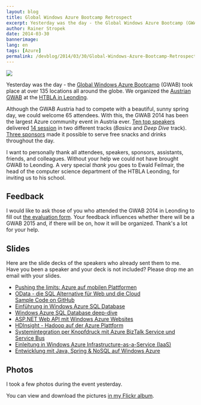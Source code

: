 ```yaml
---
layout: blog
title: Global Windows Azure Bootcamp Retrospect
excerpt: Yesterday was the day - the Global Windows Azure Bootcamp (GWAB) took place at  135 locations all around the globe. We organized the Austrian GWAB in Leonding.
author: Rainer Stropek
date: 2014-03-30
bannerimage: 
lang: en
tags: [Azure]
permalink: /devblog/2014/03/30/Global-Windows-Azure-Bootcamp-Retrospect
---
```


<p>
  <img src="{{site.baseurl}}/content/images/blog/2014/03/GWAB/GWAB2014.jpg" />
</p><p>Yesterday was the day - the <a href="http://global.windowsazurebootcamp.com/" target="_blank">Global Windows Azure Bootcamp</a> (GWAB) took place at over 135 locations all around the globe. We organized the <a href="https://globalwindowsazurebootcamp.eventday.com/" target="_blank">Austrian GWAB</a> at the <a href="https://www.htl-leonding.at/" target="_blank">HTBLA in Leonding</a>.</p><p>Although the GWAB Austria had to compete with a beautiful, sunny spring day, we could welcome 65 attendees. With this, the GWAB 2014 has been the largest Azure community event in Austria ever. <a href="https://globalwindowsazurebootcamp.eventday.com/Speakers" target="_blank">Ten top speakers</a> delivered <a href="https://globalwindowsazurebootcamp.eventday.com/Sessions" target="_blank">14 session</a> in two different tracks (<em>Basics</em> and <em>Deep Dive</em> track). <a href="https://globalwindowsazurebootcamp.eventday.com/sponsors" target="_blank">Three sponsors</a> made it possible to serve free snacks and drinks throughout the day.</p><p class="showcase">I want to personally thank all attendees, speakers, sponsors, assistants, friends, and colleagues. Without your help we could not have brought GWAB to Leonding. A very special <em>thank you</em> goes to Ewald Feilmair, the head of the computer science department of the HTBLA Leonding, for inviting us to his school.</p><h2>Feedback</h2><p>I would like to ask those of you who attended the GWAB 2014 in Leonding to fill out <a href="https://de.surveymonkey.com/s/VRTSPPW" target="_blank">the evaluation form</a>. Your feedback influences whether there will be a GWAB 2015 and, if there will be on, how it will be organized. Thank's a lot for your help.</p><h2>Slides</h2><p>Here are the slide decks of the speakers who already sent them to me. Have you been a speaker and your deck is not included? Please drop me an email with your slides.</p><ul>
  <li>
    <a href="{{site.baseurl}}/content/images/blog/2014/03/GWAB/pendelin-schacherl_pushing-the-limits.pdf" target="_blank">Pushing the limits: Azure auf mobilen Plattformen</a>
  </li>
  <li>
    <a href="{{site.baseurl}}/content/images/blog/2014/03/GWAB/GWAB - OData.pdf" target="_blank">OData - die SQL Alternative für Web und die Cloud</a>
    <br />
    <a href="https://github.com/rstropek/Samples/tree/master/OWinWebApiOData" target="_blank">Sample Code on GitHub</a>
  </li>
  <li>
    <a href="{{site.baseurl}}/content/images/blog/2014/03/GWAB/Einführung in Windows Azure SQL.pdf" target="_blank">Einführung in Windows Azure SQL Database</a>
  </li>
  <li>
    <a href="{{site.baseurl}}/content/images/blog/2014/03/GWAB/Windows Azure SQL Database deep-dive.pdf" target="_blank">Windows Azure SQL Database deep-dive</a>
  </li>
  <li>
    <a href="{{site.baseurl}}/content/images/blog/2014/03/GWAB/201403 - ASP.NET WebAPI and Azure WebSites.pdf" target="_blank">ASP.NET Web API mit Windows Azure Websites</a>
  </li>
  <li>
    <a href="{{site.baseurl}}/content/images/blog/2014/03/GWAB/HDInsight_on_Azure_Grahsl.pdf" target="_blank">HDInsight - Hadoop auf der Azure Plattform</a>
  </li>
  <li>
    <a href="{{site.baseurl}}/content/images/blog/2014/03/GWAB/BizTalkServices.pdf" target="_blank">Systemintegration per Knopfdruck mit Azure BizTalk Service und Service Bus</a>
  </li>
  <li>
    <a href="{{site.baseurl}}/content/images/blog/2014/03/GWAB/GWAB2014_IaaSIntro_public.pdf" target="_blank">Einleitung in Windows Azure Infrastructure-as-a-Service (IaaS)</a>
  </li>
  <li>
    <a href="{{site.baseurl}}/content/images/blog/2014/03/GWAB/GWAB2014_JavaPaas_public.pdf" target="_blank">Entwicklung mit Java, Spring &amp; NoSQL auf Windows Azure</a>
  </li>
</ul><h2>Photos</h2><p>I took a few photos during the event yesterday.</p><p class="showcase">You can view and download the pictures <a href="https://flic.kr/s/aHsjVNZU84" target="_blank">in my Flickr album</a>.</p>